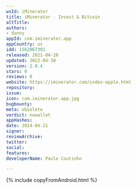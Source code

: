 ```yaml
---
wsId: iMinerator
title: iMinerator - Invest & Bitcoin
altTitle: 
authors:
- danny
appId: com.iminerator.app
appCountry: us
idd: 1562067391
released: 2021-04-20
updated: 2022-04-30
version: 2.0.4
stars: 0
reviews: 0
website: https://iminerator.com/index-apple.html
repository: 
issue: 
icon: com.iminerator.app.jpg
bugbounty: 
meta: obsolete
verdict: nowallet
appHashes: 
date: 2024-04-21
signer: 
reviewArchive: 
twitter: 
social: 
features: 
developerName: Paulo Coutinho

---
```


{% include copyFromAndroid.html %}